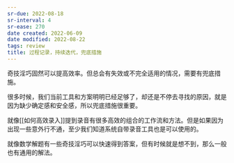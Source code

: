 ```yaml
---
sr-due: 2022-08-18
sr-interval: 4
sr-ease: 270
date created: 2022-06-09
date modified: 2022-08-22
tags: review
title: 过程记录，持续迭代，兜底措施
---
```


奇技淫巧固然可以提高效率。但总会有失效或不完全适用的情况，需要有兜底措施。

很多时候，我们当前工具和方案明明已经足够了，却还是不停去寻找的原因，就是因为缺少确定感和安全感，所以兜底措施很重要。

就像[[如何高效录入]]提到录音有很多高效的组合的工作流和方法。但是如果因为出现一些意外行不通，至少我们知道系统自带录音工具也是可以使用的。

就像数学解题有一些奇技淫巧可以快速得到答案，但有时候就是想不到，那么一般也有通用的解法。
